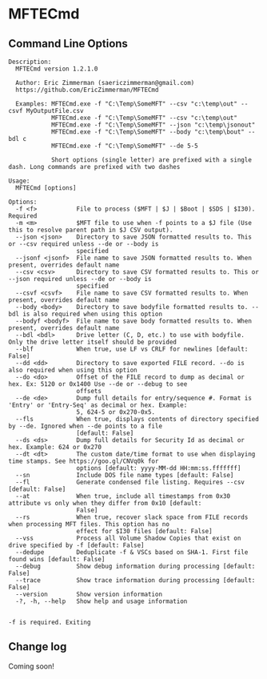 # MFTECmd

## Command Line Options
    Description:
      MFTECmd version 1.2.1.0
    
      Author: Eric Zimmerman (saericzimmerman@gmail.com)
      https://github.com/EricZimmerman/MFTECmd
    
      Examples: MFTECmd.exe -f "C:\Temp\SomeMFT" --csv "c:\temp\out" --csvf MyOutputFile.csv
                MFTECmd.exe -f "C:\Temp\SomeMFT" --csv "c:\temp\out"
                MFTECmd.exe -f "C:\Temp\SomeMFT" --json "c:\temp\jsonout"
                MFTECmd.exe -f "C:\Temp\SomeMFT" --body "c:\temp\bout" --bdl c
                MFTECmd.exe -f "C:\Temp\SomeMFT" --de 5-5
    
                Short options (single letter) are prefixed with a single dash. Long commands are prefixed with two dashes
    
    Usage:
      MFTECmd [options]
    
    Options:
      -f <f>           File to process ($MFT | $J | $Boot | $SDS | $I30). Required
      -m <m>           $MFT file to use when -f points to a $J file (Use this to resolve parent path in $J CSV output).
      --json <json>    Directory to save JSON formatted results to. This or --csv required unless --de or --body is
                       specified
      --jsonf <jsonf>  File name to save JSON formatted results to. When present, overrides default name
      --csv <csv>      Directory to save CSV formatted results to. This or --json required unless --de or --body is
                       specified
      --csvf <csvf>    File name to save CSV formatted results to. When present, overrides default name
      --body <body>    Directory to save bodyfile formatted results to. --bdl is also required when using this option
      --bodyf <bodyf>  File name to save body formatted results to. When present, overrides default name
      --bdl <bdl>      Drive letter (C, D, etc.) to use with bodyfile. Only the drive letter itself should be provided
      --blf            When true, use LF vs CRLF for newlines [default: False]
      --dd <dd>        Directory to save exported FILE record. --do is also required when using this option
      --do <do>        Offset of the FILE record to dump as decimal or hex. Ex: 5120 or 0x1400 Use --de or --debug to see
                       offsets
      --de <de>        Dump full details for entry/sequence #. Format is 'Entry' or 'Entry-Seq' as decimal or hex. Example:
                       5, 624-5 or 0x270-0x5.
      --fls            When true, displays contents of directory specified by --de. Ignored when --de points to a file
                       [default: False]
      --ds <ds>        Dump full details for Security Id as decimal or hex. Example: 624 or 0x270
      --dt <dt>        The custom date/time format to use when displaying time stamps. See https://goo.gl/CNVq0k for
                       options [default: yyyy-MM-dd HH:mm:ss.fffffff]
      --sn             Include DOS file name types [default: False]
      --fl             Generate condensed file listing. Requires --csv [default: False]
      --at             When true, include all timestamps from 0x30 attribute vs only when they differ from 0x10 [default:
                       False]
      --rs             When true, recover slack space from FILE records when processing MFT files. This option has no
                       effect for $I30 files [default: False]
      --vss            Process all Volume Shadow Copies that exist on drive specified by -f [default: False]
      --dedupe         Deduplicate -f & VSCs based on SHA-1. First file found wins [default: False]
      --debug          Show debug information during processing [default: False]
      --trace          Show trace information during processing [default: False]
      --version        Show version information
      -?, -h, --help   Show help and usage information
    
    
    -f is required. Exiting
    

## Change log

Coming soon!
